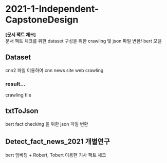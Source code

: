 # 2021-1-Independent-CapstoneDesign

**[문서 팩트 체크]**  
문서 팩트 체크를 위한 dataset 구성을 위한 crawling 및 json 파일 변환/ bert 모델

## Dataset
cnn2 파일 이용하여 cnn news site web crawling

### result...
crawling file

## txtToJson
bert fact checking 을 위한 json 파일 변환

## Detect_fact_news_2021 개별연구
bert 임베딩 + Robert, Tobert 이용한 기사 팩트 체크 
